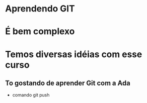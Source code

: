 # Aprendendo GIT

# É bem complexo

# Temos diversas idéias com esse curso

## To gostando de aprender Git com a Ada 
* comando git push